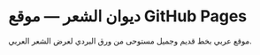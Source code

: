 # ديوان الشعر — موقع GitHub Pages

موقع عربي بخط قديم وجميل مستوحى من ورق البردي لعرض الشعر العربي.
